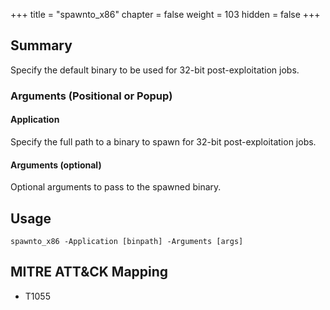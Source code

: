 +++
title = "spawnto_x86"
chapter = false
weight = 103
hidden = false
+++

## Summary
Specify the default binary to be used for 32-bit post-exploitation jobs.

### Arguments (Positional or Popup)
#### Application
Specify the full path to a binary to spawn for 32-bit post-exploitation jobs.

#### Arguments (optional)
Optional arguments to pass to the spawned binary.

## Usage
```
spawnto_x86 -Application [binpath] -Arguments [args]
```

## MITRE ATT&CK Mapping

- T1055

